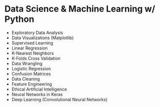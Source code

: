 # Data Science & Machine Learning w/ Python
- Exploratory Data Analysis
- Data Visualizations (Matplotlib)
- Supervised Learning
- Linear Regression
- K-Nearest Neighbors
- K-Folds Cross Validation
- Data Wrangling
- Logistic Regression
- Confusion Matrices
- Data Cleaning
- Feature Engineering
- Ethical Artificial Intelligence
- Neural Networks in Keras
- Deep Learning (Convolutional Neural Networks)
